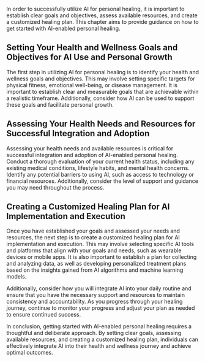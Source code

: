 

In order to successfully utilize AI for personal healing, it is important to establish clear goals and objectives, assess available resources, and create a customized healing plan. This chapter aims to provide guidance on how to get started with AI-enabled personal healing.

Setting Your Health and Wellness Goals and Objectives for AI Use and Personal Growth
------------------------------------------------------------------------------------

The first step in utilizing AI for personal healing is to identify your health and wellness goals and objectives. This may involve setting specific targets for physical fitness, emotional well-being, or disease management. It is important to establish clear and measurable goals that are achievable within a realistic timeframe. Additionally, consider how AI can be used to support these goals and facilitate personal growth.

Assessing Your Health Needs and Resources for Successful Integration and Adoption
---------------------------------------------------------------------------------

Assessing your health needs and available resources is critical for successful integration and adoption of AI-enabled personal healing. Conduct a thorough evaluation of your current health status, including any existing medical conditions, lifestyle habits, and mental health concerns. Identify any potential barriers to using AI, such as access to technology or financial resources. Additionally, consider the level of support and guidance you may need throughout the process.

Creating a Customized Healing Plan for AI Implementation and Execution
----------------------------------------------------------------------

Once you have established your goals and assessed your needs and resources, the next step is to create a customized healing plan for AI implementation and execution. This may involve selecting specific AI tools and platforms that align with your goals and needs, such as wearable devices or mobile apps. It is also important to establish a plan for collecting and analyzing data, as well as developing personalized treatment plans based on the insights gained from AI algorithms and machine learning models.

Additionally, consider how you will integrate AI into your daily routine and ensure that you have the necessary support and resources to maintain consistency and accountability. As you progress through your healing journey, continue to monitor your progress and adjust your plan as needed to ensure continued success.

In conclusion, getting started with AI-enabled personal healing requires a thoughtful and deliberate approach. By setting clear goals, assessing available resources, and creating a customized healing plan, individuals can effectively integrate AI into their health and wellness journey and achieve optimal outcomes.


